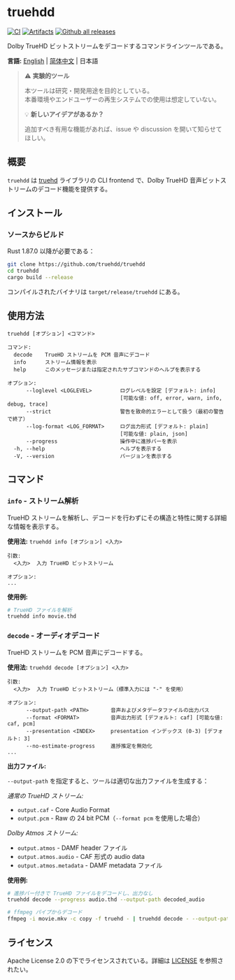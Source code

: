 # truehdd
[![CI](https://github.com/truehdd/truehdd/workflows/CI/badge.svg)](https://github.com/truehdd/truehdd/actions/workflows/ci.yml)
[![Artifacts](https://github.com/truehdd/truehdd/workflows/Artifacts/badge.svg)](https://github.com/truehdd/truehdd/actions/workflows/release.yml)
[![Github all releases](https://img.shields.io/github/downloads/truehdd/truehdd/total.svg)](https://GitHub.com/truehdd/truehdd/releases/)

Dolby TrueHD ビットストリームをデコードするコマンドラインツールである。

**言語:** [English](README.md) | [简体中文](README.zh-CN.md) | 日本語

> ⚠️ **実験的ツール** 
> 
> 本ツールは研究・開発用途を目的としている。  
> 本番環境やエンドユーザーの再生システムでの使用は想定していない。
> 
> 💡 **新しいアイデアがあるか？**  
> 
> 追加すべき有用な機能があれば、issue や discussion を開いて知らせてほしい。

## 概要

`truehdd` は [truehd](truehd/) ライブラリの CLI frontend で、Dolby TrueHD 音声ビットストリームのデコード機能を提供する。

## インストール

### ソースからビルド

Rust 1.87.0 以降が必要である：

```bash
git clone https://github.com/truehdd/truehdd
cd truehdd
cargo build --release
```

コンパイルされたバイナリは `target/release/truehdd` にある。

## 使用方法

```
truehdd [オプション] <コマンド>

コマンド:
  decode    TrueHD ストリームを PCM 音声にデコード
  info      ストリーム情報を表示
  help      このメッセージまたは指定されたサブコマンドのヘルプを表示する

オプション:
      --loglevel <LOGLEVEL>         ログレベルを設定 [デフォルト: info]
                                    [可能な値: off, error, warn, info, debug, trace]
      --strict                      警告を致命的エラーとして扱う（最初の警告で終了）
      --log-format <LOG_FORMAT>     ログ出力形式 [デフォルト: plain]
                                    [可能な値: plain, json]
      --progress                    操作中に進捗バーを表示
  -h, --help                        ヘルプを表示する
  -V, --version                     バージョンを表示する
```

## コマンド

### `info` - ストリーム解析

TrueHD ストリームを解析し、デコードを行わずにその構造と特性に関する詳細な情報を表示する。

**使用法:** `truehdd info [オプション] <入力>`

```
引数:
  <入力>  入力 TrueHD ビットストリーム

オプション:
...
```

**使用例:**
```bash
# TrueHD ファイルを解析
truehdd info movie.thd
```

### `decode` - オーディオデコード

TrueHD ストリームを PCM 音声にデコードする。

**使用法:** `truehdd decode [オプション] <入力>`

```
引数:
  <入力>  入力 TrueHD ビットストリーム（標準入力には "-" を使用）

オプション:
      --output-path <PATH>       音声およびメタデータファイルの出力パス
      --format <FORMAT>          音声出力形式 [デフォルト: caf] [可能な値: caf, pcm]
      --presentation <INDEX>     presentation インデックス (0-3) [デフォルト: 3]
      --no-estimate-progress     進捗推定を無効化   
...
```

**出力ファイル:**

`--output-path` を指定すると、ツールは適切な出力ファイルを生成する：

*通常の TrueHD ストリーム:*
- `output.caf` - Core Audio Format
- `output.pcm` - Raw の 24 bit PCM（`--format pcm` を使用した場合）

*Dolby Atmos ストリーム:*
- `output.atmos` - DAMF header ファイル
- `output.atmos.audio` - CAF 形式の audio data
- `output.atmos.metadata` - DAMF metadata ファイル

**使用例:**
```bash
# 進捗バー付きで TrueHD ファイルをデコードし、出力なし
truehdd decode --progress audio.thd --output-path decoded_audio

# ffmpeg パイプからデコード
ffmpeg -i movie.mkv -c copy -f truehd - | truehdd decode - --output-path audio
```

## ライセンス

Apache License 2.0 の下でライセンスされている。詳細は [LICENSE](LICENSE) を参照されたい。